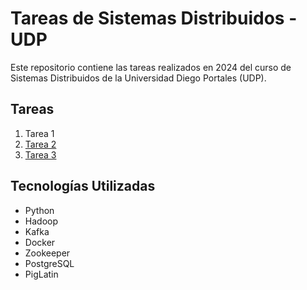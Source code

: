 # Tareas de Sistemas Distribuidos - UDP
Este repositorio contiene las tareas realizados en 2024 del curso de Sistemas Distribuidos de la Universidad Diego Portales (UDP).
## Tareas
1. Tarea 1
2. [Tarea 2](./Tarea2)
3. [Tarea 3](./Tarea3)
## Tecnologías Utilizadas
- Python
- Hadoop
- Kafka
- Docker
- Zookeeper
- PostgreSQL
- PigLatin
